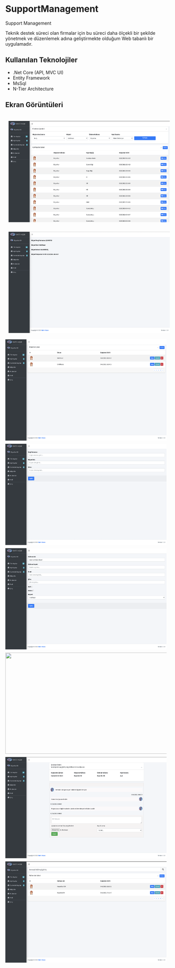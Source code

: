 # SupportManagement
Support Management


Teknik destek süreci olan firmalar için bu süreci daha ölçekli bir şekilde yönetmek ve düzenlemek adına geliştirmekte olduğum Web tabanlı bir uygulamadır.

## Kullanılan Teknolojiler
- .Net Core (API, MVC UI)
- Entity Framework
- MsSql
- N-Tier Architecture


## Ekran Görüntüleri


<img src="https://github.com/busranurok/SupportManagement/blob/main/screenshots/AllTickets.png" width="575" height="316" style="margin-top:10px; padding:10px;" align="left" >

<img src="https://github.com/busranurok/SupportManagement/blob/main/screenshots/CustomerDetail.png" width="575" height="316" style="margin-top:10px; padding:10px;" align="left">
<img src="https://github.com/busranurok/SupportManagement/blob/main/screenshots/CustomerList.png" width="575" height="316" style="margin-top:10px;" align="left">
<img src="https://github.com/busranurok/SupportManagement/blob/main/screenshots/InsertCustomer.png" width="575" height="316" style="margin-top:10px;" align="left">
<img src="https://github.com/busranurok/SupportManagement/blob/main/screenshots/InsertUser.png" width="575" height="316" style="margin-top:10px;" align="left" >
<img src="https://github.com/busranurok/SupportManagement/blob/main/screenshots/Login.png" width="575" height="316" style="margin-top:10px;" align="left">
<img src="https://github.com/busranurok/SupportManagement/blob/main/screenshots/TicketDetail.png" width="575" height="316" style="margin-top:10px;" align="left">
<img src="https://github.com/busranurok/SupportManagement/blob/main/screenshots/UserList.png" width="575" height="316" style="margin-top:10px;" align="left">
